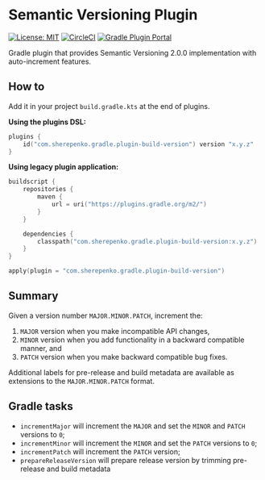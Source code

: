 # Semantic Versioning Plugin

[![License: MIT](https://img.shields.io/badge/License-MIT-blue.svg)](https://opensource.org/licenses/MIT)
[![CircleCI](https://circleci.com/gh/asherepenko/plugin-build-version.svg?style=svg&circle-token=384648b6b628cea4af1f4d834f1788ffaafa9f31)](https://circleci.com/gh/asherepenko/plugin-build-version)
[![Gradle Plugin Portal](https://img.shields.io/maven-metadata/v/https/plugins.gradle.org/m2/com/sherepenko/gradle/plugin-build-version/com.sherepenko.gradle.plugin-build-version.gradle.plugin/maven-metadata.xml.svg?colorB=007ec6&label=Gradle%20Plugin%20Portal)](https://plugins.gradle.org/plugin/com.sherepenko.gradle.plugin-build-version)

Gradle plugin that provides Semantic Versioning 2.0.0 implementation with auto-increment features.

## How to

Add it in your project `build.gradle.kts` at the end of plugins.

**Using the plugins DSL:**

```kotlin
plugins {
    id("com.sherepenko.gradle.plugin-build-version") version "x.y.z"
}
```

**Using legacy plugin application:**

```kotlin
buildscript {
    repositories {
        maven {
            url = uri("https://plugins.gradle.org/m2/")
        }
    }

    dependencies {
        classpath("com.sherepenko.gradle.plugin-build-version:x.y.z")
    }
}

apply(plugin = "com.sherepenko.gradle.plugin-build-version")
```

## Summary

Given a version number `MAJOR.MINOR.PATCH`, increment the:

1. `MAJOR` version when you make incompatible API changes,
2. `MINOR` version when you add functionality in a backward compatible manner, and
3. `PATCH` version when you make backward compatible bug fixes.

Additional labels for pre-release and build metadata are available as extensions to the `MAJOR.MINOR.PATCH` format.

## Gradle tasks

- `incrementMajor` will increment the `MAJOR` and set the `MINOR` and `PATCH` versions to `0`;
- `incrementMinor` will increment the `MINOR` and set the `PATCH` versions to `0`;
- `incrementPatch` will increment the `PATCH` version;
- `prepareReleaseVersion` will prepare release version by trimming pre-release and build metadata
